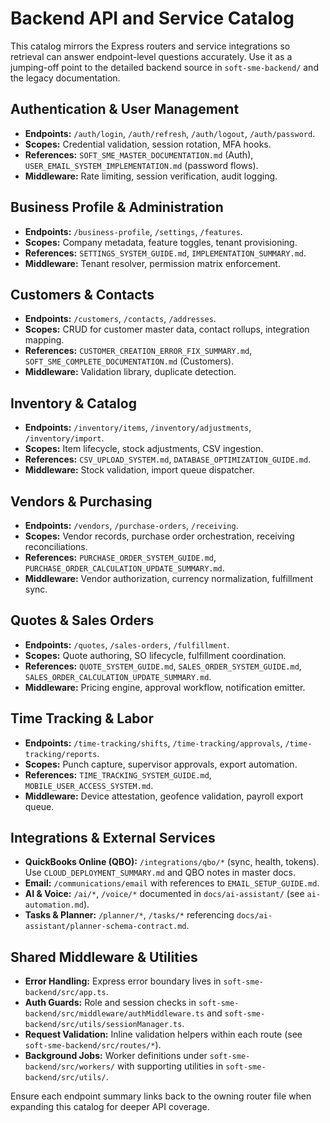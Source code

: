 # Backend API and Service Catalog

This catalog mirrors the Express routers and service integrations so retrieval can answer endpoint-level questions accurately. Use it as a jumping-off point to the detailed backend source in `soft-sme-backend/` and the legacy documentation.

## Authentication & User Management

- **Endpoints:** `/auth/login`, `/auth/refresh`, `/auth/logout`, `/auth/password`.
- **Scopes:** Credential validation, session rotation, MFA hooks.
- **References:** `SOFT_SME_MASTER_DOCUMENTATION.md` (Auth), `USER_EMAIL_SYSTEM_IMPLEMENTATION.md` (password flows).
- **Middleware:** Rate limiting, session verification, audit logging.

## Business Profile & Administration

- **Endpoints:** `/business-profile`, `/settings`, `/features`.
- **Scopes:** Company metadata, feature toggles, tenant provisioning.
- **References:** `SETTINGS_SYSTEM_GUIDE.md`, `IMPLEMENTATION_SUMMARY.md`.
- **Middleware:** Tenant resolver, permission matrix enforcement.

## Customers & Contacts

- **Endpoints:** `/customers`, `/contacts`, `/addresses`.
- **Scopes:** CRUD for customer master data, contact rollups, integration mapping.
- **References:** `CUSTOMER_CREATION_ERROR_FIX_SUMMARY.md`, `SOFT_SME_COMPLETE_DOCUMENTATION.md` (Customers).
- **Middleware:** Validation library, duplicate detection.

## Inventory & Catalog

- **Endpoints:** `/inventory/items`, `/inventory/adjustments`, `/inventory/import`.
- **Scopes:** Item lifecycle, stock adjustments, CSV ingestion.
- **References:** `CSV_UPLOAD_SYSTEM.md`, `DATABASE_OPTIMIZATION_GUIDE.md`.
- **Middleware:** Stock validation, import queue dispatcher.

## Vendors & Purchasing

- **Endpoints:** `/vendors`, `/purchase-orders`, `/receiving`.
- **Scopes:** Vendor records, purchase order orchestration, receiving reconciliations.
- **References:** `PURCHASE_ORDER_SYSTEM_GUIDE.md`, `PURCHASE_ORDER_CALCULATION_UPDATE_SUMMARY.md`.
- **Middleware:** Vendor authorization, currency normalization, fulfillment sync.

## Quotes & Sales Orders

- **Endpoints:** `/quotes`, `/sales-orders`, `/fulfillment`.
- **Scopes:** Quote authoring, SO lifecycle, fulfillment coordination.
- **References:** `QUOTE_SYSTEM_GUIDE.md`, `SALES_ORDER_SYSTEM_GUIDE.md`, `SALES_ORDER_CALCULATION_UPDATE_SUMMARY.md`.
- **Middleware:** Pricing engine, approval workflow, notification emitter.

## Time Tracking & Labor

- **Endpoints:** `/time-tracking/shifts`, `/time-tracking/approvals`, `/time-tracking/reports`.
- **Scopes:** Punch capture, supervisor approvals, export automation.
- **References:** `TIME_TRACKING_SYSTEM_GUIDE.md`, `MOBILE_USER_ACCESS_SYSTEM.md`.
- **Middleware:** Device attestation, geofence validation, payroll export queue.

## Integrations & External Services

- **QuickBooks Online (QBO):** `/integrations/qbo/*` (sync, health, tokens). Use `CLOUD_DEPLOYMENT_SUMMARY.md` and QBO notes in master docs.
- **Email:** `/communications/email` with references to `EMAIL_SETUP_GUIDE.md`.
- **AI & Voice:** `/ai/*`, `/voice/*` documented in `docs/ai-assistant/` (see `ai-automation.md`).
- **Tasks & Planner:** `/planner/*`, `/tasks/*` referencing `docs/ai-assistant/planner-schema-contract.md`.

## Shared Middleware & Utilities

- **Error Handling:** Express error boundary lives in `soft-sme-backend/src/app.ts`.
- **Auth Guards:** Role and session checks in `soft-sme-backend/src/middleware/authMiddleware.ts` and `soft-sme-backend/src/utils/sessionManager.ts`.
- **Request Validation:** Inline validation helpers within each route (see `soft-sme-backend/src/routes/*`).
- **Background Jobs:** Worker definitions under `soft-sme-backend/src/workers/` with supporting utilities in `soft-sme-backend/src/utils/`.

Ensure each endpoint summary links back to the owning router file when expanding this catalog for deeper API coverage.
